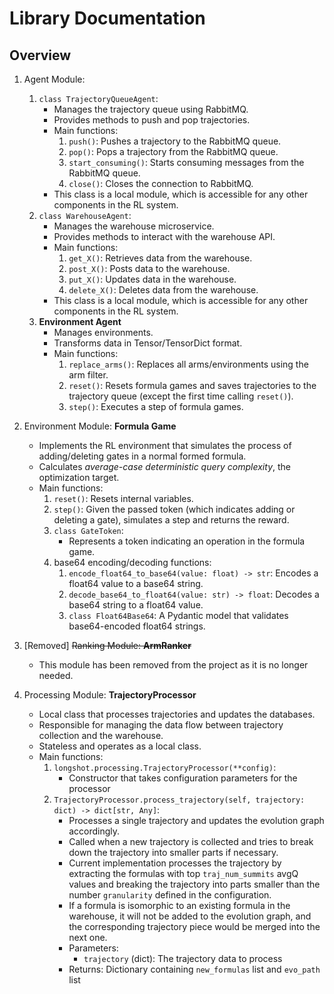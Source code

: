 # Library Documentation

## Overview

1. Agent Module:
    1. `class TrajectoryQueueAgent`:
        - Manages the trajectory queue using RabbitMQ.
        - Provides methods to push and pop trajectories.
        - Main functions:
            1. `push()`: Pushes a trajectory to the RabbitMQ queue.
            2. `pop()`: Pops a trajectory from the RabbitMQ queue.
            3. `start_consuming()`: Starts consuming messages from the RabbitMQ queue.
            4. `close()`: Closes the connection to RabbitMQ.
        - This class is a local module, which is accessible for any other components in the RL system.
    2. `class WarehouseAgent`:
        - Manages the warehouse microservice.
        - Provides methods to interact with the warehouse API.
        - Main functions:
            1. `get_X()`: Retrieves data from the warehouse.
            2. `post_X()`: Posts data to the warehouse.
            3. `put_X()`: Updates data in the warehouse.
            4. `delete_X()`: Deletes data from the warehouse.
        - This class is a local module, which is accessible for any other components in the RL system.
    3. **Environment Agent**
        - Manages environments. 
        - Transforms data in Tensor/TensorDict format. 
        - Main functions:
            1. `replace_arms()`: Replaces all arms/environments using the arm filter. 
            2. `reset()`: Resets formula games and saves trajectories to the trajectory queue (except the first time calling `reset()`). 
            3. `step()`: Executes a step of formula games. 

2. Environment Module: **Formula Game**
    - Implements the RL environment that simulates the process of adding/deleting gates in a normal formed formula. 
    - Calculates *average-case deterministic query complexity*, the optimization target.
    - Main functions:
        1. `reset()`: Resets internal variables. 
        2. `step()`: Given the passed token (which indicates adding or deleting a gate), simulates a step and returns the reward. 
        3. `class GateToken`: 
            - Represents a token indicating an operation in the formula game.
        4. base64 encoding/decoding functions:
            1. `encode_float64_to_base64(value: float) -> str`: Encodes a float64 value to a base64 string.
            2. `decode_base64_to_float64(value: str) -> float`: Decodes a base64 string to a float64 value.
            3. `class Float64Base64`: A Pydantic model that validates base64-encoded float64 strings.

3. [Removed] ~~Ranking Module: **ArmRanker**~~
    - This module has been removed from the project as it is no longer needed.

4. Processing Module: **TrajectoryProcessor**
    - Local class that processes trajectories and updates the databases.
    - Responsible for managing the data flow between trajectory collection and the warehouse.
    - Stateless and operates as a local class.
    - Main functions:
        1. `longshot.processing.TrajectoryProcessor(**config)`:
            - Constructor that takes configuration parameters for the processor
        2. `TrajectoryProcessor.process_trajectory(self, trajectory: dict) -> dict[str, Any]`:
            - Processes a single trajectory and updates the evolution graph accordingly.
            - Called when a new trajectory is collected and tries to break down the trajectory into smaller parts if necessary.
            - Current implementation processes the trajectory by extracting the formulas with top `traj_num_summits` avgQ values and breaking the trajectory into parts smaller than the number `granularity` defined in the configuration.
            - If a formula is isomorphic to an existing formula in the warehouse, it will not be added to the evolution graph, and the corresponding trajectory piece would be merged into the next one.
            - Parameters:
                - `trajectory` (dict): The trajectory data to process
            - Returns: Dictionary containing `new_formulas` list and `evo_path` list
